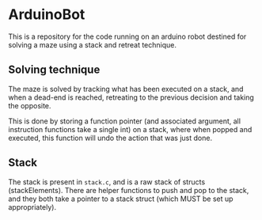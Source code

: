 # ArduinoBot

This is a repository for the code running on an arduino robot destined for solving a maze using a stack and retreat technique.

## Solving technique

The maze is solved by tracking what has been executed on a stack, and when a dead-end is reached, retreating to the previous decision and taking the opposite.

This is done by storing a function pointer (and associated argument, all instruction functions take a single int) on a stack, where when popped and executed, this function will undo the action that was just done.

## Stack

The stack is present in `stack.c`, and is a raw stack of structs (stackElements). There are helper functions to push and pop to the stack, and they both take a pointer to a stack struct (which MUST be set up appropriately).
